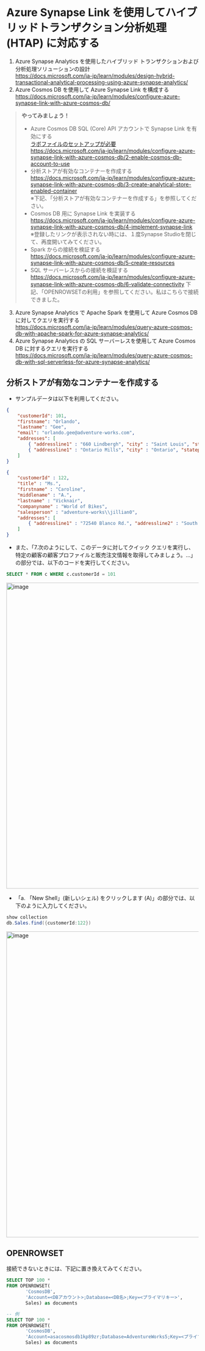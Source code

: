 # Azure Synapse Link を使用してハイブリッドトランザクション分析処理 (HTAP) に対応する

1. Azure Synapse Analytics を使用したハイブリッド トランザクションおよび分析処理ソリューションの設計    
https://docs.microsoft.com/ja-jp/learn/modules/design-hybrid-transactional-analytical-processing-using-azure-synapse-analytics/  
2. Azure Cosmos DB を使用して Azure Synapse Link を構成する   
https://docs.microsoft.com/ja-jp/learn/modules/configure-azure-synapse-link-with-azure-cosmos-db/  

>**やってみましょう！** <br>
> - Azure Cosmos DB SQL (Core) API アカウントで Synapse Link を有効にする   
> [ラボファイルのセットアップが必要](lab.md)    
> https://docs.microsoft.com/ja-jp/learn/modules/configure-azure-synapse-link-with-azure-cosmos-db/2-enable-cosmos-db-account-to-use    
> - 分析ストアが有効なコンテナーを作成する      
> https://docs.microsoft.com/ja-jp/learn/modules/configure-azure-synapse-link-with-azure-cosmos-db/3-create-analytical-store-enabled-container    
> ※下記、「分析ストアが有効なコンテナーを作成する」を参照してください。       
> - Cosmos DB 用に Synapse Link を実装する       
> https://docs.microsoft.com/ja-jp/learn/modules/configure-azure-synapse-link-with-azure-cosmos-db/4-implement-synapse-link     
> ※登録したリンクが表示されない時には、１度Synapse Studioを閉じて、再度開いてみてください。      
> - Spark からの接続を検証する        
> https://docs.microsoft.com/ja-jp/learn/modules/configure-azure-synapse-link-with-azure-cosmos-db/5-create-resources
> - SQL サーバーレスからの接続を検証する        
> https://docs.microsoft.com/ja-jp/learn/modules/configure-azure-synapse-link-with-azure-cosmos-db/6-validate-connectivity
> 下記、「OPENROWSETの利用」を参照してください。私はこちらで接続できました。

3. Azure Synapse Analytics で Apache Spark を使用して Azure Cosmos DB に対してクエリを実行する    
https://docs.microsoft.com/ja-jp/learn/modules/query-azure-cosmos-db-with-apache-spark-for-azure-synapse-analytics/   
4. Azure Synapse Analytics の SQL サーバーレスを使用して Azure Cosmos DB に対するクエリを実行する   
https://docs.microsoft.com/ja-jp/learn/modules/query-azure-cosmos-db-with-sql-serverless-for-azure-synapse-analytics/   

## 分析ストアが有効なコンテナーを作成する
- サンプルデータは以下を利用してください。    
```json
{
    "customerId": 101,
    "firstname": "Orlando",
    "lastname": "Gee",
    "email": "orlando.gee@adventure-works.com",
    "addresses": [
        { "addressline1" : "660 Lindbergh", "city" : "Saint Louis", "stateprovince" : "Missouri", "countryregion" : "United States", "postalcode" : "63103" },
        { "addressline1" : "Ontario Mills", "city" : "Ontario", "stateprovince" : "California", "countryregion" : "United States", "postalcode" : "91764" }
    ]
}
```
```json
{
    "customerId" : 122,
    "title" : "Ms.",
    "firstname" : "Caroline",
    "middlename" : "A.",
    "lastname" : "Vicknair",
    "companyname" : "World of Bikes",
    "salesperson" : "adventure-works\\jillian0",
    "addresses": [
        { "addressline1" : "72540 Blanco Rd.", "addressline2" : "South Side", "city" : "San Antonio", "stateprovince" : "Texas", "countryregion" : "United States", "postalcode" : "78204" }
    ]
}
```
- また、「7.次のようにして、このデータに対してクイック クエリを実行し、特定の顧客の顧客プロファイルと販売注文情報を取得してみましょう。…」の部分では、以下のコードを実行してください。
```sql
SELECT * FROM c WHERE c.customerId = 101
```
<img width="800" alt="image" src="https://user-images.githubusercontent.com/69043643/158559887-c45d2b9e-5e22-427a-ba2e-8650bd062fa0.png">

- 「a. 「New Shell」(新しいシェル) をクリックします (A)」の部分では、以下のように入力してください。
```PowerShell
show collection
db.Sales.find({customerId:122})
```
<img width="800" alt="image" src="https://user-images.githubusercontent.com/69043643/158561903-42624c90-bf0c-43d7-b83b-9d6f96a73266.png">

## OPENROWSET
接続できないときには、下記に置き換えてみてください。      
```sql
SELECT TOP 100 *
FROM OPENROWSET( 
       'CosmosDB',
       'Account=<DBアカウント>;Database=<DB名>;Key=<プライマリキー>',
       Sales) as documents
```
```sql
-- 例
SELECT TOP 100 *
FROM OPENROWSET( 
       'CosmosDB',
       'Account=asacosmosdb1kp89zr;Database=AdventureWorks5;Key=<プライマリキー>',
       Sales) as documents
```
